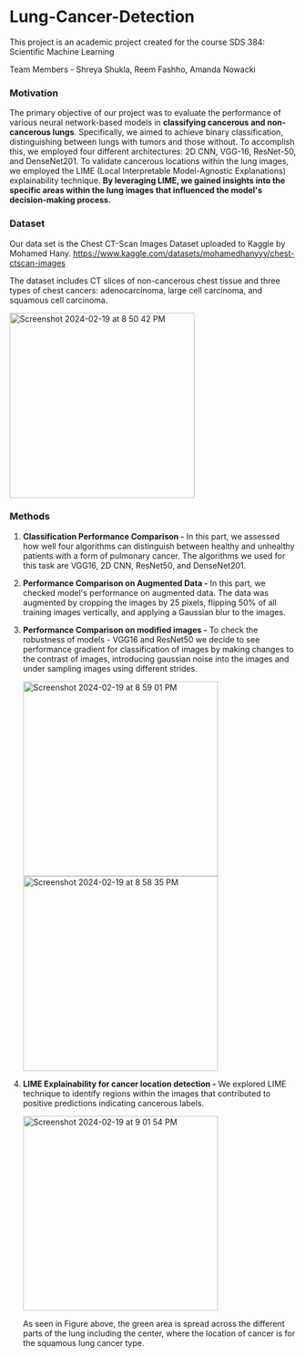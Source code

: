 # Lung-Cancer-Detection

This project is an academic project created for the course SDS 384: Scientific Machine Learning

Team Members - Shreya Shukla, Reem Fashho, Amanda Nowacki

### Motivation
The primary objective of our project was to evaluate the performance of various neural network-based models in **classifying cancerous and non-cancerous lungs**. Specifically, we aimed to achieve binary classification, distinguishing between lungs with tumors and those without. To accomplish this, we employed four different architectures: 2D CNN, VGG-16, ResNet-50, and DenseNet201. To validate cancerous locations within the lung images, we employed the LIME (Local Interpretable Model-Agnostic Explanations) explainability technique. **By leveraging LIME, we gained insights into the specific areas within the lung images that influenced the model's decision-making process.**

### Dataset
Our data set is the Chest CT-Scan Images Dataset uploaded to Kaggle by Mohamed Hany. https://www.kaggle.com/datasets/mohamedhanyyy/chest-ctscan-images

The dataset includes CT slices of non-cancerous chest tissue and three types of chest cancers: adenocarcinoma, large cell carcinoma, and squamous cell carcinoma.

<img width="325" alt="Screenshot 2024-02-19 at 8 50 42 PM" src="https://github.com/shreyashukla01/Lung-Cancer-Detection/assets/30028998/8319984d-8e11-448e-bc8c-f8b1e4e7f09c">

### Methods

1. **Classification Performance Comparison -** In this part, we assessed how well four algorithms can distinguish between healthy and unhealthy patients with a form of pulmonary cancer.  The algorithms we used for this task are VGG16, 2D CNN, ResNet50, and DenseNet201.
2. **Performance Comparison on Augmented Data -** In this part, we checked model's performance on augmented data. The data was augmented by cropping the images by 25 pixels, flipping 50% of all training images vertically, and applying a Gaussian blur to the images.
3. **Performance Comparison on modified images -** To check the robustness of models - VGG16 and ResNet50 we decide to see performance gradient for classification of images by making changes to the contrast of images, introducing gaussian noise into the images and under sampling images using different strides.

   <img width="342" alt="Screenshot 2024-02-19 at 8 59 01 PM" src="https://github.com/shreyashukla01/Lung-Cancer-Detection/assets/30028998/af4d6e3b-6c27-4f4b-8193-d71b168c4677">  <img width="342" alt="Screenshot 2024-02-19 at 8 58 35 PM" src="https://github.com/shreyashukla01/Lung-Cancer-Detection/assets/30028998/084df374-8fde-48ec-bb36-45ae4a668f8a"> 

4. **LIME Explainability for cancer location detection -** We explored LIME technique to identify regions within the images that contributed to positive predictions indicating cancerous labels.

   <img width="342" alt="Screenshot 2024-02-19 at 9 01 54 PM" src="https://github.com/shreyashukla01/Lung-Cancer-Detection/assets/30028998/74a3a644-0c1b-433e-89f9-217e269560a7">

   As seen in Figure above, the green area is spread across the different parts of the lung including the center, where the location of cancer is for the squamous lung cancer type. 

